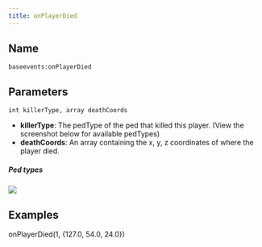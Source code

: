 ```yaml
---
title: onPlayerDied
---
```


Name
----------
```
baseevents:onPlayerDied
```

Parameters
----------

```
int killerType, array deathCoords
```

- **killerType**: The pedType of the ped that killed this player. (View the screenshot below for available pedTypes)
- **deathCoords**: An array containing the x, y, z coordinates of where the player died.


##### Ped types
![](/ped_types.png)

Examples
--------

onPlayerDied(1, {127.0, 54.0, 24.0})
